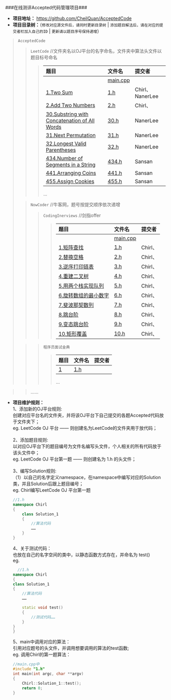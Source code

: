 ###在线测评Accepted代码管理项目###
* **项目地址：** https://github.com/CheilQuan/AcceptedCode
* **项目目录树：**（`修改对应源文件后，请同时更新目录树` | `添加题目解法后，请在对应的提交者栏加入自己的ID` | `更新请以题目序号保持递增`）
> `AcceptedCode`
>> `LeetCode`		//文件夹名以OJ平台的名字命名，文件夹中算法头文件以题目标号命名
>>> | 题目 | 文件名 | 提交者 |
>>> |:---|:-------|:-------|
>>> | |[main.cpp](./LeetCode/main.cpp)|  |
>>> |[1.Two Sum](https://oj.leetcode.com/problems/two-sum/)|[1.h](./LeetCode/1.h)          | Chirl、NanerLee |
>>> |[2.Add Two Numbers](https://oj.leetcode.com/problems/add-two-numbers/)|[2.h](./LeetCode/2.h)          | Chirl、 |
>>> |[30.Substring with Concatenation of All Words](https://oj.leetcode.com/problems/substring-with-concatenation-of-all-words/)|[30.h](./LeetCode/30.h)| NanerLee |
>>> |[31.Next Permutation](https://oj.leetcode.com/problems/next-permutation/)| [31.h](./LeetCode/31.h)| NanerLee |
>>> |[32.Longest Valid Parentheses](https://leetcode.com/problems/longest-valid-parentheses/?tab=Description)| [32.h](./LeetCode/32.h)| NanerLee |
>>> |[434.Number of Segments in a String](https://leetcode.com/problems/number-of-segments-in-a-string/?tab=Description)|[434.h](./LeetCode/434.h)| Sansan |
>>> |[441.Arranging Coins](https://leetcode.com/problems/arranging-coins/?tab=Description) |[441.h](./LeetCode/441.h)   | Sansan |
>>> |[455.Assign Cookies](https://leetcode.com/problems/assign-cookies/?tab=Description)|[455.h](./LeetCode/455.h)| Sansan|
>>> ...
>
>> `NowCoder`  //牛客网，题号按提交顺序依次递增
>>> `CodingInerviews` //剑指offer
>>>> |题目 | 文件名 | 提交者 |
>>>> |:---|:-------|:-------|
>>>> | |[main.cpp](https://github.com/CheilQuan/AcceptedCode/blob/master/NowCoder/main.cpp)|  |
>>>> |[1.矩阵查找](https://www.nowcoder.com/practice/abc3fe2ce8e146608e868a70efebf62e?tpId=13&tqId=11154&tPage=1&rp=1&ru=/ta/coding-interviews&qru=/ta/coding-interviews/question-ranking) |[1.h](./NowCoder/CodingInerviews/1.h)  | Chirl、 |
>>>> |[2.替换空格](https://www.nowcoder.com/practice/4060ac7e3e404ad1a894ef3e17650423?tpId=13&tqId=11155&tPage=1&rp=1&ru=%2Fta%2Fcoding-interviews&qru=%2Fta%2Fcoding-interviews%2Fquestion-ranking) |[2.h](./NowCoder/CodingInerviews/2.h)  | Chirl、 |
>>>> |[3.逆序打印链表](https://www.nowcoder.com/practice/d0267f7f55b3412ba93bd35cfa8e8035?tpId=13&tqId=11156&tPage=1&rp=1&ru=%2Fta%2Fcoding-interviews&qru=%2Fta%2Fcoding-interviews%2Fquestion-ranking) |[3.h](./NowCoder/CodingInerviews/3.h)  | Chirl、 |
>>>> |[4.重建二叉树](https://www.nowcoder.com/practice/8a19cbe657394eeaac2f6ea9b0f6fcf6?tpId=13&tqId=11157&tPage=1&rp=1&ru=%2Fta%2Fcoding-interviews&qru=%2Fta%2Fcoding-interviews%2Fquestion-ranking) |[4.h](./NowCoder/CodingInerviews/4.h)  | Chirl、 |
>>>> |[5.用两个栈实现队列](https://www.nowcoder.com/practice/54275ddae22f475981afa2244dd448c6?tpId=13&tqId=11158&tPage=1&rp=1&ru=%2Fta%2Fcoding-interviews&qru=%2Fta%2Fcoding-interviews%2Fquestion-ranking) |[5.h](./NowCoder/CodingInerviews/5.h)  | Chirl、 |
>>>> |[6.旋转数组的最小数字](https://www.nowcoder.com/practice/9f3231a991af4f55b95579b44b7a01ba?tpId=13&tqId=11159&tPage=1&rp=1&ru=%2Fta%2Fcoding-interviews&qru=%2Fta%2Fcoding-interviews%2Fquestion-ranking) |[6.h](./NowCoder/CodingInerviews/6.h)  | Chirl、 |
>>>> |[7.斐波那契数列](https://www.nowcoder.com/practice/c6c7742f5ba7442aada113136ddea0c3?tpId=13&tqId=11160&tPage=1&rp=1&ru=%2Fta%2Fcoding-interviews&qru=%2Fta%2Fcoding-interviews%2Fquestion-ranking) |[7.h](./NowCoder/CodingInerviews/7.h)  | Chirl、 |
>>>> |[8.跳台阶](https://www.nowcoder.com/practice/8c82a5b80378478f9484d87d1c5f12a4?tpId=13&tqId=11161&tPage=1&rp=1&ru=%2Fta%2Fcoding-interviews&qru=%2Fta%2Fcoding-interviews%2Fquestion-ranking) |[8.h](./NowCoder/CodingInerviews/8.h)  | Chirl、 |
>>>> |[9.变态跳台阶](https://www.nowcoder.com/practice/22243d016f6b47f2a6928b4313c85387?tpId=13&tqId=11162&tPage=1&rp=1&ru=%2Fta%2Fcoding-interviews&qru=%2Fta%2Fcoding-interviews%2Fquestion-ranking) |[9.h](./NowCoder/CodingInerviews/9.h)  | Chirl、 |
>>>> |[10.矩形覆盖](https://www.nowcoder.com/practice/72a5a919508a4251859fb2cfb987a0e6?tpId=13&tqId=11163&tPage=1&rp=1&ru=%2Fta%2Fcoding-interviews&qru=%2Fta%2Fcoding-interviews%2Fquestion-ranking) |[10.h](./NowCoder/CodingInerviews/10.h)  | Chirl、 |
>
>>
>>> `程序员面试金典`
>>>> |题目|文件名|提交者|
>>>> |:---|:---|:---|
>>>> |[1]()|[1.h]()| |
>>>> ...

>
>> ……


* **项目维护规则：**<br>
	1、添加新的OJ平台规则:<br>
		创建对应平台名的文件夹，并将该OJ平台下自己提交的各题Accepted代码放于文件夹下；<br>
		eg. LeetCode OJ 平台 —— 则创建名为LeetCode的文件夹用于放代码；<br>
	<br>
	2、添加题目规则:<br>
		以对应OJ平台下的题目编号为文件名编写头文件，个人相关的所有代码放于该头文件中；<br>
		eg. LeetCode OJ 平台第一题 —— 则创建名为 1.h 的头文件；<br>
	<br>
	3、编写Solution规则:<br>
		（1）以自己的名字定义namespace，在namespace中编写对应的Solution类，并且Solution后跟上题目编号；<br>
		eg. Chirl编写LeetCode OJ 平台第一题<br>
	``` C++
	//1.h
	namespace Chirl
	{
		class Solution_1
		{
			//算法代码
			……
		}
	}
	```

	4、关于测试代码：<br>
		也放在自己的名字空间的类中，以静态函数方式存在，并命名为 test()<br>
		eg.<br>
	``` C++
	  //1.h
	namespace Chirl
	{
	class Solution_1
	{
		//算法代码
		……

		static void test()
		{
			//测试代码……
		}
	}
	}
	```

	5、main中调用对应的算法：<br>
		引用对应题号的头文件，并调用想要调用的算法的test函数;<br>
		eg. 调用Chirl的第一题算法：<br>
	``` C++
	//main.cpp中
	#include "1.h"
	int main(int argc, char **argv)
	{
		Chirl::Solution_1::test();
		return 0;
	}
	```
